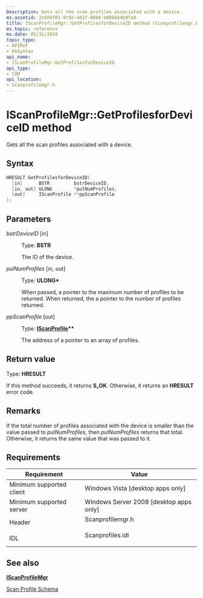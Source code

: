 ```yaml
---
Description: Gets all the scan profiles associated with a device.
ms.assetid: 2e509f01-9c5e-4d17-8888-b08b6b4b9fa9
title: IScanProfileMgr::GetProfilesforDeviceID method (Scanprofilemgr.h)
ms.topic: reference
ms.date: 05/31/2018
topic_type: 
- APIRef
- kbSyntax
api_name: 
- IScanProfileMgr.GetProfilesforDeviceID
api_type: 
- COM
api_location: 
- Scanprofilemgr.h
---
```


# IScanProfileMgr::GetProfilesforDeviceID method

Gets all the scan profiles associated with a device.

## Syntax


```C++
HRESULT GetProfilesforDeviceID(
  [in]      BSTR         bstrDeviceID,
  [in, out] ULONG        *pulNumProfiles,
  [out]     IScanProfile **ppScanProfile
);
```



## Parameters

<dl> <dt>

*bstrDeviceID* \[in\]
</dt> <dd>

Type: **BSTR**

The ID of the device.

</dd> <dt>

*pulNumProfiles* \[in, out\]
</dt> <dd>

Type: **ULONG\***

When passed, a pointer to the maximum number of profiles to be returned. When returned, the a pointer to the number of profiles returned.

</dd> <dt>

*ppScanProfile* \[out\]
</dt> <dd>

Type: **[**IScanProfile**](-wia-iscanprofile.md)\*\***

The address of a pointer to an array of profiles.

</dd> </dl>

## Return value

Type: **HRESULT**

If this method succeeds, it returns **S\_OK**. Otherwise, it returns an **HRESULT** error code.

## Remarks

If the total number of profiles associated with the device is smaller than the value passed to *pulNumProfiles*, then *pulNumProfiles* returns that total. Otherwise, it returns the same value that was passed to it.

## Requirements



| Requirement | Value |
|-------------------------------------|---------------------------------------------------------------------------------------------|
| Minimum supported client<br/> | Windows Vista \[desktop apps only\]<br/>                                              |
| Minimum supported server<br/> | Windows Server 2008 \[desktop apps only\]<br/>                                        |
| Header<br/>                   | <dl> <dt>Scanprofilemgr.h</dt> </dl> |
| IDL<br/>                      | <dl> <dt>Scanprofiles.idl</dt> </dl> |



## See also

<dl> <dt>

[**IScanProfileMgr**](-wia-iscanprofilemgr.md)
</dt> <dt>

[Scan Profile Schema](-wia-scan-profile-schema.md)
</dt> </dl>

 

 




